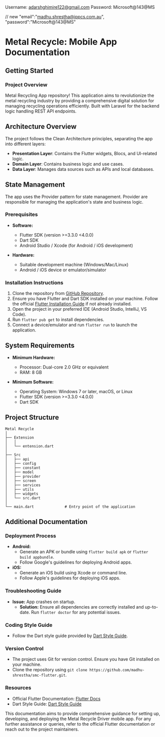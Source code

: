 Username: adarshghimire122@gmail.com
Password: Microsoft@143@MS

// new
"email":"madhu.shrestha@ippcs.com.au",
"password":"Microsoft@143@MS"

# Metal Recycle: Mobile App Documentation

## Getting Started

### Project Overview

Metal Recycling App repository! This application aims to revolutionize the metal recycling industry by providing a comprehensive digital solution for managing recycling operations efficiently. Built with Laravel for the backend logic handling REST API endpoints.

## Architecture Overview

The project follows the Clean Architecture principles, separating the app into different layers:

- **Presentation Layer**: Contains the Flutter widgets, Blocs, and UI-related logic.
- **Domain Layer**: Contains business logic and use cases.
- **Data Layer**: Manages data sources such as APIs and local databases.

## State Management

The app uses the Provider pattern for state management. Provider are responsible for managing the application's state and business logic.

### Prerequisites

- **Software:**

  - Flutter SDK (version >=3.3.0 <4.0.0)
  - Dart SDK
  - Android Studio / Xcode (for Android / iOS development)

- **Hardware:**
  - Suitable development machine (Windows/Mac/Linux)
  - Android / iOS device or emulator/simulator

### Installation Instructions

1. Clone the repository from [GitHub Repository](https://github.com/madhu-shrestha/sms_flutter).
2. Ensure you have Flutter and Dart SDK installed on your machine. Follow the official [Flutter Installation Guide](https://flutter.dev/docs/get-started/install) if not already installed.
3. Open the project in your preferred IDE (Android Studio, IntelliJ, VS Code).
4. Run `flutter pub get` to install dependencies.
5. Connect a device/emulator and run `flutter run` to launch the application.

## System Requirements

- **Minimum Hardware:**

  - Processor: Dual-core 2.0 GHz or equivalent
  - RAM: 8 GB

- **Minimum Software:**
  - Operating System: Windows 7 or later, macOS, or Linux
  - Flutter SDK (version >=3.3.0 <4.0.0)
  - Dart SDK

## Project Structure

```
Metal Recycle
│
├── Extension
│   │ 
│   └── entension.dart      
│
├── Src
│   ├── api           
│   ├── config         
│   ├── constant          
│   ├── model           
│   ├── provider          
│   ├── screen             
│   ├── services            
│   ├── utils           
│   ├── widgets         
│   └── src.dart       
│
└── main.dart              # Entry point of the application
```

## Additional Documentation

### Deployment Process

- **Android:**
  - Generate an APK or bundle using `flutter build apk` or `flutter build appbundle`.
  - Follow Google's guidelines for deploying Android apps.
- **iOS:**
  - Generate an iOS build using Xcode or command line.
  - Follow Apple's guidelines for deploying iOS apps.

### Troubleshooting Guide

- **Issue:** App crashes on startup.
  - **Solution:** Ensure all dependencies are correctly installed and up-to-date. Run `flutter doctor` for any potential issues.

### Coding Style Guide

- Follow the Dart style guide provided by [Dart Style Guide](https://dart.dev/effective-dart/style).

### Version Control

- The project uses Git for version control. Ensure you have Git installed on your machine.
- Clone the repository using `git clone https://github.com/madhu-shrestha/smc-flutter.git`.

### Resources

- Official Flutter Documentation: [Flutter Docs](https://flutter.dev/docs)
- Dart Style Guide: [Dart Style Guide](https://dart.dev/effective-dart/style)

This documentation aims to provide comprehensive guidance for setting up, developing, and deploying the Metal Recycle Driver mobile app. For any further assistance or queries, refer to the official Flutter documentation or reach out to the project maintainers.
